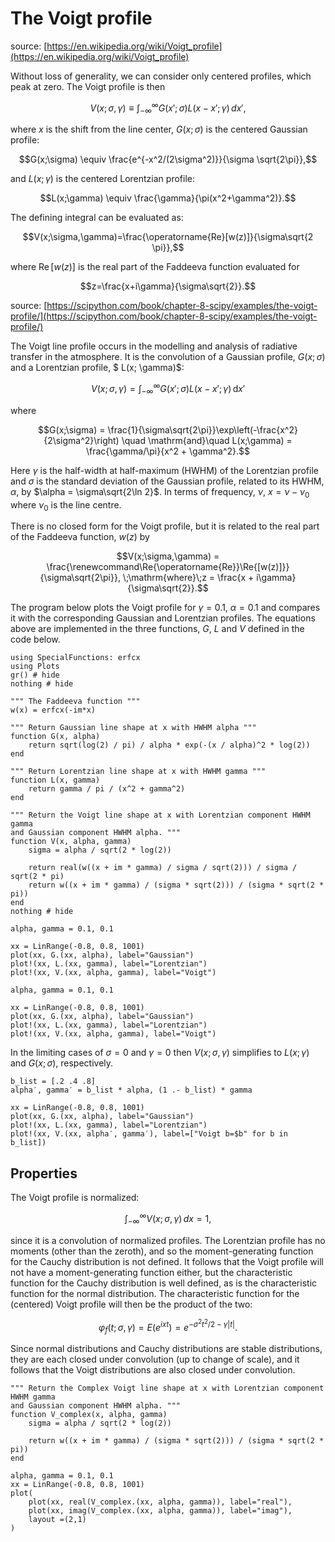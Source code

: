 
# The Voigt profile

source: [https://en.wikipedia.org/wiki/Voigt_profile](https://en.wikipedia.org/wiki/Voigt_profile)

Without loss of generality, we can consider only centered profiles, which peak at zero. The Voigt profile is then
```math
V(x;\sigma,\gamma) \equiv \int_{-\infty}^\infty G(x';\sigma)L(x-x';\gamma)\, dx',
```

where $x$ is the shift from the line center, $G(x;\sigma)$ is the centered Gaussian profile:

```math
G(x;\sigma) \equiv \frac{e^{-x^2/(2\sigma^2)}}{\sigma \sqrt{2\pi}},
```

and $L(x;\gamma)$ is the centered Lorentzian profile:

```math
L(x;\gamma) \equiv \frac{\gamma}{\pi(x^2+\gamma^2)}.
```

The defining integral can be evaluated as:

```math
V(x;\sigma,\gamma)=\frac{\operatorname{Re}[w(z)]}{\sigma\sqrt{2 \pi}},
```

where $\operatorname{Re}[w(z)]$ is the real part of the Faddeeva function evaluated for
```math
z=\frac{x+i\gamma}{\sigma\sqrt{2}}.
```


source: [https://scipython.com/book/chapter-8-scipy/examples/the-voigt-profile/](https://scipython.com/book/chapter-8-scipy/examples/the-voigt-profile/)

The Voigt line profile occurs in the modelling and analysis of radiative transfer in the atmosphere. It is the convolution of a Gaussian profile, $G(x; \sigma)$ and a Lorentzian profile, $ L(x; \gamma)$:
```math
V(x; \sigma, \gamma) = \int_{-\infty}^\infty G(x';\sigma)L(x-x';\gamma)\,\mathrm{d}x'
```
where
```math
G(x;\sigma) = \frac{1}{\sigma\sqrt{2\pi}}\exp\left(-\frac{x^2}{2\sigma^2}\right) \quad \mathrm{and}\quad L(x;\gamma) = \frac{\gamma/\pi}{x^2 + \gamma^2}.
```

Here $\gamma$ is the half-width at half-maximum (HWHM) of the Lorentzian profile and $\sigma$ is the standard deviation of the Gaussian profile, related to its HWHM, $\alpha$, by $\alpha = \sigma\sqrt{2\ln 2}$. In terms of frequency, $\nu$, $x = \nu - \nu_0$ where $\nu_0$ is the line centre.

There is no closed form for the Voigt profile, but it is related to the real part of the Faddeeva function, $w(z)$ by
```math
V(x;\sigma,\gamma) = \frac{\renewcommand\Re{\operatorname{Re}}\Re{[w(z)]}}{\sigma\sqrt{2\pi}}, \;\mathrm{where}\;z = \frac{x + i\gamma}{\sigma\sqrt{2}}.
```
The program below plots the Voigt profile for $\gamma = 0.1$, $\alpha = 0.1$ and compares it with the corresponding Gaussian and Lorentzian profiles. The equations above are implemented in the three functions, $G$, $L$ and $V$ defined in the code below.

```@example 1
using SpecialFunctions: erfcx
using Plots
gr() # hide
nothing # hide
```

```@example 1
""" The Faddeeva function """
w(x) = erfcx(-im*x)

""" Return Gaussian line shape at x with HWHM alpha """
function G(x, alpha)
    return sqrt(log(2) / pi) / alpha * exp(-(x / alpha)^2 * log(2))
end

""" Return Lorentzian line shape at x with HWHM gamma """
function L(x, gamma)
    return gamma / pi / (x^2 + gamma^2)
end

""" Return the Voigt line shape at x with Lorentzian component HWHM gamma
and Gaussian component HWHM alpha. """
function V(x, alpha, gamma)
    sigma = alpha / sqrt(2 * log(2))

    return real(w((x + im * gamma) / sigma / sqrt(2))) / sigma / sqrt(2 * pi)
    return w((x + im * gamma) / (sigma * sqrt(2))) / (sigma * sqrt(2 * pi))
end
nothing # hide
```

```@example 1
alpha, gamma = 0.1, 0.1

xx = LinRange(-0.8, 0.8, 1001)
plot(xx, G.(xx, alpha), label="Gaussian")
plot!(xx, L.(xx, gamma), label="Lorentzian")
plot!(xx, V.(xx, alpha, gamma), label="Voigt")
```

```@example 1
alpha, gamma = 0.1, 0.1

xx = LinRange(-0.8, 0.8, 1001)
plot(xx, G.(xx, alpha), label="Gaussian")
plot!(xx, L.(xx, gamma), label="Lorentzian")
plot!(xx, V.(xx, alpha, gamma), label="Voigt")
```

In the limiting cases of $\sigma=0$ and $\gamma=0$ then $V(x;\sigma,\gamma)$ simplifies to $L(x;\gamma)$ and $G(x;\sigma)$, respectively.

```@example 1
b_list = [.2 .4 .8]
alpha′, gamma′ = b_list * alpha, (1 .- b_list) * gamma

xx = LinRange(-0.8, 0.8, 1001)
plot(xx, G.(xx, alpha), label="Gaussian")
plot!(xx, L.(xx, gamma), label="Lorentzian")
plot!(xx, V.(xx, alpha′, gamma′), label=["Voigt b=$b" for b in b_list])
```

## Properties

The Voigt profile is normalized:
```math
  \int_{-\infty}^\infty V(x;\sigma,\gamma)\,dx = 1,
```
since it is a convolution of normalized profiles. The Lorentzian profile has no moments (other than the zeroth), and so the moment-generating function for the Cauchy distribution is not defined. It follows that the Voigt profile will not have a moment-generating function either, but the characteristic function for the Cauchy distribution is well defined, as is the characteristic function for the normal distribution.  The characteristic function for the (centered) Voigt profile will then be the product of the two:

```math
  \varphi_f(t;\sigma,\gamma) = E(e^{ixt}) = e^{-\sigma^2t^2/2 - \gamma |t|}.
```

Since normal distributions and Cauchy distributions are stable distributions, they are each closed under convolution (up to change of scale), and it follows that the Voigt distributions are also closed under convolution.


```@example 1
""" Return the Complex Voigt line shape at x with Lorentzian component HWHM gamma
and Gaussian component HWHM alpha. """
function V_complex(x, alpha, gamma)
    sigma = alpha / sqrt(2 * log(2))

    return w((x + im * gamma) / (sigma * sqrt(2))) / (sigma * sqrt(2 * pi))
end

alpha, gamma = 0.1, 0.1
xx = LinRange(-0.8, 0.8, 1001)
plot(
    plot(xx, real(V_complex.(xx, alpha, gamma)), label="real"),
    plot(xx, imag(V_complex.(xx, alpha, gamma)), label="imag"),
    layout =(2,1)
)
```
